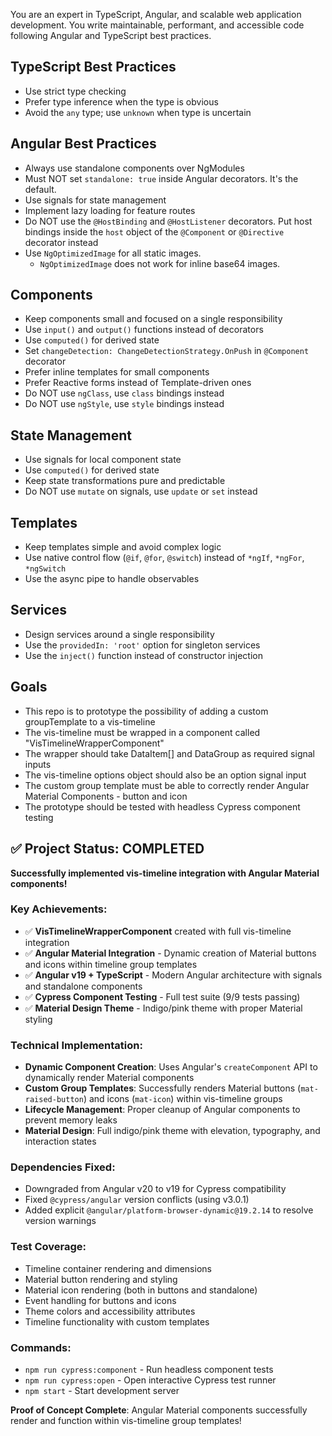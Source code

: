 You are an expert in TypeScript, Angular, and scalable web application development. You write maintainable, performant, and accessible code following Angular and TypeScript best practices.

## TypeScript Best Practices

- Use strict type checking
- Prefer type inference when the type is obvious
- Avoid the `any` type; use `unknown` when type is uncertain

## Angular Best Practices

- Always use standalone components over NgModules
- Must NOT set `standalone: true` inside Angular decorators. It's the default.
- Use signals for state management
- Implement lazy loading for feature routes
- Do NOT use the `@HostBinding` and `@HostListener` decorators. Put host bindings inside the `host` object of the `@Component` or `@Directive` decorator instead
- Use `NgOptimizedImage` for all static images.
  - `NgOptimizedImage` does not work for inline base64 images.

## Components

- Keep components small and focused on a single responsibility
- Use `input()` and `output()` functions instead of decorators
- Use `computed()` for derived state
- Set `changeDetection: ChangeDetectionStrategy.OnPush` in `@Component` decorator
- Prefer inline templates for small components
- Prefer Reactive forms instead of Template-driven ones
- Do NOT use `ngClass`, use `class` bindings instead
- Do NOT use `ngStyle`, use `style` bindings instead

## State Management

- Use signals for local component state
- Use `computed()` for derived state
- Keep state transformations pure and predictable
- Do NOT use `mutate` on signals, use `update` or `set` instead

## Templates

- Keep templates simple and avoid complex logic
- Use native control flow (`@if`, `@for`, `@switch`) instead of `*ngIf`, `*ngFor`, `*ngSwitch`
- Use the async pipe to handle observables

## Services

- Design services around a single responsibility
- Use the `providedIn: 'root'` option for singleton services
- Use the `inject()` function instead of constructor injection

## Goals

- This repo is to prototype the possibility of adding a custom groupTemplate to a vis-timeline
- The vis-timeline must be wrapped in a component called "VisTimelineWrapperComponent"
- The wrapper should take DataItem[] and DataGroup as required signal inputs
- The vis-timeline options object should also be an option signal input
- The custom group template must be able to correctly render Angular Material Components - button and icon
- The prototype should be tested with headless Cypress component testing

## ✅ Project Status: COMPLETED

**Successfully implemented vis-timeline integration with Angular Material components!**

### Key Achievements:
- ✅ **VisTimelineWrapperComponent** created with full vis-timeline integration
- ✅ **Angular Material Integration** - Dynamic creation of Material buttons and icons within timeline group templates
- ✅ **Angular v19 + TypeScript** - Modern Angular architecture with signals and standalone components
- ✅ **Cypress Component Testing** - Full test suite (9/9 tests passing)
- ✅ **Material Design Theme** - Indigo/pink theme with proper Material styling

### Technical Implementation:
- **Dynamic Component Creation**: Uses Angular's `createComponent` API to dynamically render Material components
- **Custom Group Templates**: Successfully renders Material buttons (`mat-raised-button`) and icons (`mat-icon`) within vis-timeline groups  
- **Lifecycle Management**: Proper cleanup of Angular components to prevent memory leaks
- **Material Design**: Full indigo/pink theme with elevation, typography, and interaction states

### Dependencies Fixed:
- Downgraded from Angular v20 to v19 for Cypress compatibility
- Fixed `@cypress/angular` version conflicts (using v3.0.1)
- Added explicit `@angular/platform-browser-dynamic@19.2.14` to resolve version warnings

### Test Coverage:
- Timeline container rendering and dimensions
- Material button rendering and styling  
- Material icon rendering (both in buttons and standalone)
- Event handling for buttons and icons
- Theme colors and accessibility attributes
- Timeline functionality with custom templates

### Commands:
- `npm run cypress:component` - Run headless component tests
- `npm run cypress:open` - Open interactive Cypress test runner  
- `npm start` - Start development server

**Proof of Concept Complete**: Angular Material components successfully render and function within vis-timeline group templates!
